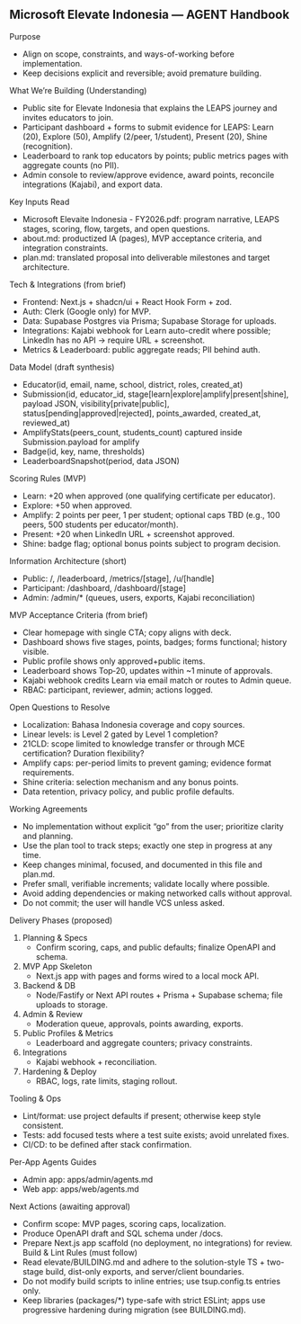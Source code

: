 ## Microsoft Elevate Indonesia — AGENT Handbook

Purpose

- Align on scope, constraints, and ways-of-working before implementation.
- Keep decisions explicit and reversible; avoid premature building.

What We’re Building (Understanding)

- Public site for Elevate Indonesia that explains the LEAPS journey and invites educators to join.
- Participant dashboard + forms to submit evidence for LEAPS: Learn (20), Explore (50), Amplify (2/peer, 1/student), Present (20), Shine (recognition).
- Leaderboard to rank top educators by points; public metrics pages with aggregate counts (no PII).
- Admin console to review/approve evidence, award points, reconcile integrations (Kajabi), and export data.

Key Inputs Read

- Microsoft Elevaite Indonesia - FY2026.pdf: program narrative, LEAPS stages, scoring, flow, targets, and open questions.
- about.md: productized IA (pages), MVP acceptance criteria, and integration constraints.
- plan.md: translated proposal into deliverable milestones and target architecture.

Tech & Integrations (from brief)

- Frontend: Next.js + shadcn/ui + React Hook Form + zod.
- Auth: Clerk (Google only) for MVP.
- Data: Supabase Postgres via Prisma; Supabase Storage for uploads.
- Integrations: Kajabi webhook for Learn auto-credit where possible; LinkedIn has no API → require URL + screenshot.
- Metrics & Leaderboard: public aggregate reads; PII behind auth.

Data Model (draft synthesis)

- Educator(id, email, name, school, district, roles, created_at)
- Submission(id, educator_id, stage[learn|explore|amplify|present|shine], payload JSON, visibility[private|public], status[pending|approved|rejected], points_awarded, created_at, reviewed_at)
- AmplifyStats(peers_count, students_count) captured inside Submission.payload for amplify
- Badge(id, key, name, thresholds)
- LeaderboardSnapshot(period, data JSON)

Scoring Rules (MVP)

- Learn: +20 when approved (one qualifying certificate per educator).
- Explore: +50 when approved.
- Amplify: 2 points per peer, 1 per student; optional caps TBD (e.g., 100 peers, 500 students per educator/month).
- Present: +20 when LinkedIn URL + screenshot approved.
- Shine: badge flag; optional bonus points subject to program decision.

Information Architecture (short)

- Public: /, /leaderboard, /metrics/[stage], /u/[handle]
- Participant: /dashboard, /dashboard/[stage]
- Admin: /admin/\* (queues, users, exports, Kajabi reconciliation)

MVP Acceptance Criteria (from brief)

- Clear homepage with single CTA; copy aligns with deck.
- Dashboard shows five stages, points, badges; forms functional; history visible.
- Public profile shows only approved+public items.
- Leaderboard shows Top‑20, updates within ~1 minute of approvals.
- Kajabi webhook credits Learn via email match or routes to Admin queue.
- RBAC: participant, reviewer, admin; actions logged.

Open Questions to Resolve

- Localization: Bahasa Indonesia coverage and copy sources.
- Linear levels: is Level 2 gated by Level 1 completion?
- 21CLD: scope limited to knowledge transfer or through MCE certification? Duration flexibility?
- Amplify caps: per-period limits to prevent gaming; evidence format requirements.
- Shine criteria: selection mechanism and any bonus points.
- Data retention, privacy policy, and public profile defaults.

Working Agreements

- No implementation without explicit “go” from the user; prioritize clarity and planning.
- Use the plan tool to track steps; exactly one step in progress at any time.
- Keep changes minimal, focused, and documented in this file and plan.md.
- Prefer small, verifiable increments; validate locally where possible.
- Avoid adding dependencies or making networked calls without approval.
- Do not commit; the user will handle VCS unless asked.

Delivery Phases (proposed)

1. Planning & Specs
   - Confirm scoring, caps, and public defaults; finalize OpenAPI and schema.
2. MVP App Skeleton
   - Next.js app with pages and forms wired to a local mock API.
3. Backend & DB
   - Node/Fastify or Next API routes + Prisma + Supabase schema; file uploads to storage.
4. Admin & Review
   - Moderation queue, approvals, points awarding, exports.
5. Public Profiles & Metrics
   - Leaderboard and aggregate counters; privacy constraints.
6. Integrations
   - Kajabi webhook + reconciliation.
7. Hardening & Deploy
   - RBAC, logs, rate limits, staging rollout.

Tooling & Ops

- Lint/format: use project defaults if present; otherwise keep style consistent.
- Tests: add focused tests where a test suite exists; avoid unrelated fixes.
- CI/CD: to be defined after stack confirmation.

Per-App Agents Guides

- Admin app: apps/admin/agents.md
- Web app: apps/web/agents.md

Next Actions (awaiting approval)

- Confirm scope: MVP pages, scoring caps, localization.
- Produce OpenAPI draft and SQL schema under /docs.
- Prepare Next.js app scaffold (no deployment, no integrations) for review.
  Build & Lint Rules (must follow)
- Read elevate/BUILDING.md and adhere to the solution-style TS + two-stage build, dist-only exports, and server/client boundaries.
- Do not modify build scripts to inline entries; use tsup.config.ts entries only.
- Keep libraries (packages/\*) type-safe with strict ESLint; apps use progressive hardening during migration (see BUILDING.md).
